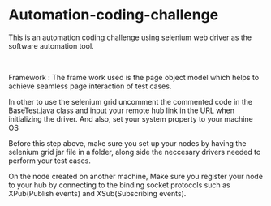 # Automation-coding-challenge
<p>This is an automation coding challenge using selenium web driver as the software automation tool.</p>
<Br>
<p>Framework : The frame work used is the page object model which helps to achieve seamless page interaction of test cases.</p>
<p>In other to use the selenium grid uncomment the commented code in the BaseTest.java class and input your remote hub link in the URL when initializing the driver. And also, set your system property to your machine OS</p>
<p>Before this step above, make sure you set up your nodes by having the selenium grid jar file in a folder, along side the neccesary drivers needed to perform your test cases. </p>
<p>On the node created on another machine, Make sure you register your node to your hub by connecting to the binding socket protocols such as XPub(Publish events) and XSub(Subscribing events). </p>
